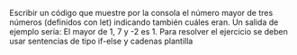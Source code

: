 Escribir un código que muestre por la consola el número mayor de tres números (definidos con let)
indicando también cuáles eran. Un salida de ejemplo sería:
El mayor de 1, 7 y -2 es 1.
Para resolver el ejercicio se deben usar sentencias de tipo if-else y cadenas plantilla